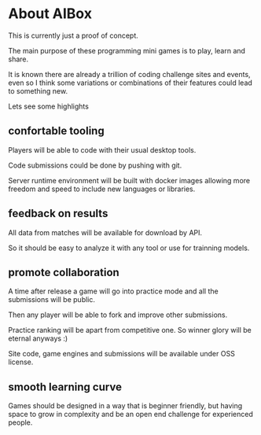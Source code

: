 # About AIBox

This is currently just a proof of concept.

The main purpose of these programming mini games is to play, learn and share. 

It is known there are already a trillion of coding challenge sites and events, even so I think some variations or combinations of their features could lead to something new. 

Lets see some highlights

## confortable tooling
Players will be able to code with their usual desktop tools. 

Code submissions could be done by pushing with git. 

Server runtime environment will be built with docker images allowing more freedom and speed to include new languages or libraries. 

## feedback on results
All data from matches will be available for download by API. 

So it should be easy to analyze it with any tool or use for trainning models. 

## promote collaboration
A time after release a game will go into practice mode and all the submissions will be public.

Then any player will be able to fork and improve other submissions. 

Practice ranking will be apart from competitive one. So winner glory will be eternal anyways :)

Site code, game engines and submissions will be available under OSS license. 


## smooth learning curve
Games should be designed in a way that is beginner friendly, but having space to grow in complexity and be an open end challenge for experienced people. 
